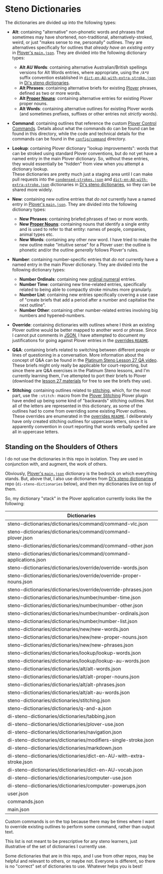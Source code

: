 # Steno Dictionaries

The dictionaries are divided up into the following types:

- **Alt**: containing "alternative" non-phonetic words and phrases that
  sometimes may have shortened, non-traditional, alternatively-stroked, weird,
  or just "makes sense to me, personally" outlines. They are alternatives
  specifically for outlines that _already have an existing entry_ in
  [Plover's `main.json`][Plover main.json]. They are divided into the following
  dictionary types:
    - **Alt AU Words**: containing alternative Australian/British spellings
      versions for Alt Words entries, where appropriate, using the `/A*U` suffix
      convention established in [`dict-en-AU-with-extra-stroke.json`][] in
      [Di's steno dictionaries][].
    - **Alt Phrases**: containing alternative briefs for existing [Plover][]
      phrases, defined as two or more words.
    - **Alt [Proper Nouns][]**: containing alternative entries for existing
      Plover proper nouns.
    - **Alt Words**: containing alternative outlines for existing Plover words
      (and sometimes prefixes, suffixes or other entries not _strictly_ words).

- **Command**: containing outlines that reference the custom [Plover
  Control Commands][]. Details about what the commands do can be found can be
  found in this directory, while the code and technical details for the commands
  can be found in the [`config/command`][] directory.

- **Lookup**: containing Plover dictionary "lookup improvements": words that can
  be stroked using standard Plover conventions, but do not yet have a named
  entry in the main Plover dictionary. So, without these entries, they would
  essentially be "hidden" from view when you attempt a dictionary lookup.<br />
  These dictionaries are pretty much just a staging area until I can make pull
  requests into the [`condensed-strokes.json`][] and
  [`dict-en-AU-with-extra-stroke.json`][] dictionaries in
  [Di's steno dictionaries][], so they can be shared more widely.

- **New**: containing new outline entries that _do not_ currently have a named
  entry in [Plover's `main.json`][Plover main.json]. They are divided into the
  following dictionary types:
  - **New Phrases**: containing briefed phrases of two or more words.
  - **New [Proper Nouns][]**: containing nouns that identify a single entity and
   is used to refer to that entity: names of people, companies, animal types
   etc.
  - **New Words**: containing any other _new_ word. I have tried to make the
    new outline make "intuitive sense" for a Plover user: the outline is
    phonetic and/or the outline _generally_ follows Plover's rules.

- **Number**: containing number-specific entries that _do not_ currently have
  a named entry in the main Plover dictionary. They are divided into the
  following dictionary types:
    - **Number Ordinals**: containing new [ordinal numeral][] entries.
    - **Number Time**: containing new time-related entries, specifically related
      to being able to compactly stroke minutes more granularly.
    - **Number List**: containing new entries specifically covering a use case
      of "create briefs that add a period after a number and capitalise the next
      outline".
    - **Number Other**: containing other number-related entries involving big
      numbers and hypened-numbers.

- **Override**: containing dictionaries with outlines where I think an existing
  Plover outline would be better mapped to another word or phrase. Since I
  cannot put comments in [JSON][], I have attempted to document my
  justifications for going against Plover entries in the [overrides `README`][].

- **Q&A**: containing briefs related to switching between different people or
   lines of questioning in a conversation. More information about the concept of
   Q&A can be found in the [Platinum Steno Lesson 27 QA video][]. These briefs
   might only really be applicable for court-reporting, but since there are
   Q&A exercises in the Platinum Steno lessons, and I'm currently learning them,
   I've attempted to port their briefs to Plover (download the
   [lesson 27 materials][Platinum Steno Lesson 27 lesson materials] for free to
   see the briefs they use).

- **Stitching**: containing outlines related to [stitching][], which, for the
   most part, use the `:stitch:` macro from the [Plover Stitching][] Plover
   plugin have ended up being some kind of "backwards" stitching outlines.
   Not all of the letters are represented in this dictionary, as some of the
   outlines had to come from overriding some existing Plover outlines. These
   overrides are enumerated in the [overrides `README`][].
   I deliberately have only created stitching outlines for uppercase letters,
   since it is apparently convention in court reporting that words verbally
   spelled are all in uppercase letters.

## Standing on the Shoulders of Others

I do not use the dictionaries in this repo in isolation. They are used in
conjunction with, and augment, the work of others.

Obviously, [Plover's `main.json`][Plover main.json] dictionary is the bedrock on
which everything stands. But, above that, I also use dictionaries from
[Di's steno dictionaries][] repo (`di-steno-dictionaries` below), and then my
dictionaries live on top of them.

So, my dictionary "stack" in the Plover application currently looks like the
following:

|                            Dictionaries                              |
|----------------------------------------------------------------------|
| steno-dictionaries/dictionaries/command/command-vlc.json             |
| steno-dictionaries/dictionaries/command/command-plover.json          |
| steno-dictionaries/dictionaries/command/command-other.json           |
| steno-dictionaries/dictionaries/command/command-applications.json    |
| steno-dictionaries/dictionaries/override/override-words.json         |
| steno-dictionaries/dictionaries/override/override-proper-nouns.json  |
| steno-dictionaries/dictionaries/override/override-phrases.json       |
| steno-dictionaries/dictionaries/number/number-time.json              |
| steno-dictionaries/dictionaries/number/number-other.json             |
| steno-dictionaries/dictionaries/number/number-ordinals.json          |
| steno-dictionaries/dictionaries/number/number-list.json              |
| steno-dictionaries/dictionaries/new/new-words.json                   |
| steno-dictionaries/dictionaries/new/new-proper-nouns.json            |
| steno-dictionaries/dictionaries/new/new-phrases.json                 |
| steno-dictionaries/dictionaries/lookup/lookup-words.json             |
| steno-dictionaries/dictionaries/lookup/lookup-au-words.json          |
| steno-dictionaries/dictionaries/alt/alt-words.json                   |
| steno-dictionaries/dictionaries/alt/alt-proper-nouns.json            |
| steno-dictionaries/dictionaries/alt/alt-phrases.json                 |
| steno-dictionaries/dictionaries/alt/alt-au-words.json                |
| steno-dictionaries/dictionaries/stitching.json                       |
| steno-dictionaries/dictionaries/q-and-a.json                         |
| di-steno-dictionaries/dictionaries/tabbing.json                      |
| di-steno-dictionaries/dictionaries/plover-use.json                   |
| di-steno-dictionaries/dictionaries/navigation.json                   |
| di-steno-dictionaries/dictionaries/modifiers-single-stroke.json      |
| di-steno-dictionaries/dictionaries/markdown.json                     |
| di-steno-dictionaries/dictionaries/dict-en-AU-with-extra-stroke.json |
| di-steno-dictionaries/dictionaries/dict-en-AU-vocab.json             |
| di-steno-dictionaries/dictionaries/computer-use.json                 |
| di-steno-dictionaries/dictionaries/computer-powerups.json            |
| user.json                                                            |
| commands.json                                                        |
| main.json                                                            |

Custom commands is on the top because there may be times where I want to
override existing outlines to perform some command, rather than output text.

This list is not meant to be prescriptive for any steno learners, just
illustrative of the set of dictionaries I currently use.

Some dictionaries that are in this repo, and I use from other repos, may be
helpful and relevant to others, or maybe not. Everyone is different, so there is
no "correct" set of dictionaries to use. Whatever helps you is best!

[`condensed-strokes.json`]: https://github.com/didoesdigital/steno-dictionaries/blob/master/dictionaries/condensed-strokes.json
[`config/command`]: ../config/command
[Di's steno dictionaries]: https://github.com/didoesdigital/steno-dictionaries
[`dict-en-AU-with-extra-stroke.json`]: https://github.com/didoesdigital/steno-dictionaries/blob/master/dictionaries/dict-en-AU-with-extra-stroke.json
[JSON]: https://en.wikipedia.org/wiki/JSON
[ordinal numeral]: https://en.wikipedia.org/wiki/Ordinal_numeral
[`overrides` directory]: ./overrides/
[overrides `README`]: ./overrides/README.md
[Platinum Steno]: https://www.youtube.com/channel/UC-bfgyMjBdFuzhuL4Ff6XqA
[Platinum Steno Lesson 27 lesson materials]: https://platinumsteno.com/downloads/theory-lesson-27/
[Platinum Steno Lesson 27 QA video]: https://www.youtube.com/watch?v=tEgaJ7hWIvg
[Plover]: http://www.openstenoproject.org/plover/
[Plover Control Commands]: https://github.com/openstenoproject/plover/wiki/Dictionary-Format#plover-control-commands
[Plover main.json]: https://github.com/openstenoproject/plover/blob/master/plover/assets/main.json
[Proper Nouns]: https://en.wikipedia.org/wiki/Proper_and_common_nouns
[Plover Stitching]: https://github.com/morinted/plover_stitching
[stitching]: http://ilovesteno.com/2015/03/12/theory-thursday-stitching/
